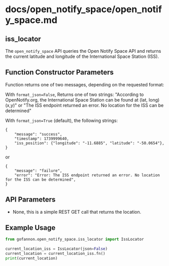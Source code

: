 # docs/open_notify_space/open_notify_space.md

## iss_locator
The `open_notify_space` API queries the Open Notify Space API and returns the current latitude and longitude of the International Space Station (ISS).

## Function Constructor Parameters
Function returns one of two messages, depending on the requested format:

With `format_json=False`, Returns one of two strings:
"According to OpenNotify.org, the International Space Station can be found at (lat, long) (x,y)"
or
"The ISS endpoint returned an error. No location for the ISS can be determined"

With `format_json=True` (default), the following strings:
```
{
    "message": "success",
    "timestamp": 1739999640,
    "iss_position": {"longitude": "-11.6885", "latitude": "-50.0654"},
}
```
or
```
{
    "message": "failure",
    "error": "Error: The ISS endpoint returned an error. No location for the ISS can be determined",
}
```

## API Parameters

*   None, this is a simple REST GET call that returns the location.

## Example Usage

```python  
from gofannon.open_notify_space.iss_locator import IssLocator  
  
current_location_iss = IssLocator(json=False)
current_location = current_location_iss.fn()
print(current_location)

```